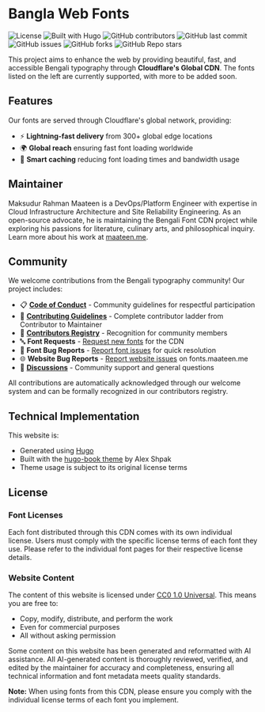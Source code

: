 # Bangla Web Fonts

![License](https://img.shields.io/badge/content-CC0%201.0-green)
![Built with Hugo](https://img.shields.io/badge/Built%20with-Hugo-ff4088)
![GitHub contributors](https://img.shields.io/github/contributors/maateen/bangla-web-fonts)
![GitHub last commit](https://img.shields.io/github/last-commit/maateen/bangla-web-fonts)
![GitHub issues](https://img.shields.io/github/issues/maateen/bangla-web-fonts)
![GitHub forks](https://img.shields.io/github/forks/maateen/bangla-web-fonts)
![GitHub Repo stars](https://img.shields.io/github/stars/maateen/bangla-web-fonts)

This project aims to enhance the web by providing beautiful, fast, and accessible Bengali typography through **Cloudflare's Global CDN**. The fonts listed on the left are currently supported, with more to be added soon.

## Features

Our fonts are served through Cloudflare's global network, providing:

- ⚡ **Lightning-fast delivery** from 300+ global edge locations
- 🌍 **Global reach** ensuring fast font loading worldwide
- 🔄 **Smart caching** reducing font loading times and bandwidth usage

## Maintainer

Maksudur Rahman Maateen is a DevOps/Platform Engineer with expertise in Cloud Infrastructure Architecture and Site Reliability Engineering. As an open-source advocate, he is maintaining the Bengali Font CDN project while exploring his passions for literature, culinary arts, and philosophical inquiry. Learn more about his work at [maateen.me](https://maateen.me/).

## Community

We welcome contributions from the Bengali typography community! Our project includes:

- 📋 **[Code of Conduct](https://github.com/maateen/bangla-web-fonts/blob/main/.github/docs/CODE_OF_CONDUCT.md)** - Community guidelines for respectful participation
- 🤝 **[Contributing Guidelines](https://github.com/maateen/bangla-web-fonts/blob/main/.github/docs/contributing.md)** - Complete contributor ladder from Contributor to Maintainer
- 👥 **[Contributors Registry](https://github.com/maateen/bangla-web-fonts/blob/main/.github/docs/contributors.md)** - Recognition for community members
- 🔤 **Font Requests** - [Request new fonts](https://github.com/maateen/bangla-web-fonts/issues/new?template=font-request.md) for the CDN
- 🐛 **Font Bug Reports** - [Report font issues](https://github.com/maateen/bangla-web-fonts/issues/new?template=font-bug-report.md) for quick resolution
- 🌐 **Website Bug Reports** - [Report website issues](https://github.com/maateen/bangla-web-fonts/issues/new?template=website-bug-report.md) on fonts.maateen.me
- 💬 **[Discussions](https://github.com/maateen/bangla-web-fonts/discussions)** - Community support and general questions

All contributions are automatically acknowledged through our welcome system and can be formally recognized in our contributors registry.

## Technical Implementation

This website is:

- Generated using [Hugo](https://gohugo.io/)
- Built with the [hugo-book theme](https://github.com/alex-shpak/hugo-book) by Alex Shpak
- Theme usage is subject to its original license terms

## License

### Font Licenses

Each font distributed through this CDN comes with its own individual license. Users must comply with the specific license terms of each font they use. Please refer to the individual font pages for their respective license details.

### Website Content

The content of this website is licensed under [CC0 1.0 Universal](https://creativecommons.org/publicdomain/zero/1.0/). This means you are free to:

- Copy, modify, distribute, and perform the work
- Even for commercial purposes
- All without asking permission

Some content on this website has been generated and reformatted with AI assistance. All AI-generated content is thoroughly reviewed, verified, and edited by the maintainer for accuracy and completeness, ensuring all technical information and font metadata meets quality standards.

**Note:** When using fonts from this CDN, please ensure you comply with the individual license terms of each font you implement.
